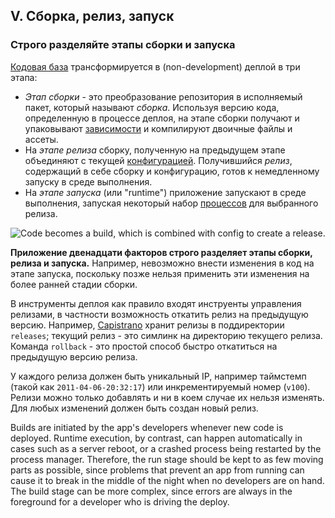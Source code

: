 ## V. Сборка, релиз, запуск
### Строго разделяйте этапы сборки и запуска

[Кодовая база](/codebase) трансформируется в (non-development) деплой в три этапа:

* *Этап сборки* - это преобразование репозитория в исполняемый пакет, который называют *сборка*.
Используя версию кода, определенную в процессе деплоя, на этапе сборки получают и упаковывают
[зависимости](/dependencies) и компилируют двоичные файлы и ассеты.
* На *этапе релиза* сборку, полученную на предыдущем этапе объединяют с текущей [конфигурацией](/config).
Получившийся *релиз*, содержащий в себе сборку и конфигурацию, готов к немедленному запуску в
среде выполнения.
* На *этапе запуска* (или "runtime") приложение запускают в среде выполнения, запуская некоторый
набор [процессов](/processes) для выбранного релиза.

![Code becomes a build, which is combined with config to create a release.](/images/release.png)

**Приложение двенадцати факторов строго разделяет этапы сборки, релиза и запуска.** Например, невозможно внести
изменения в код на этапе запуска, поскольку позже нельзя применить эти изменения на более ранней стадии сборки.

В инструменты деплоя как правило входят инструенты управления релизами, в частности возможность откатить
релиз на предыдущую версию. Например, [Capistrano](https://github.com/capistrano/capistrano/wiki)
хранит релизы в поддиректории `releases`; текущий релиз - это симлинк на директорию текущего релиза.
Команда `rollback` - это простой способ быстро откатиться на предыдущую версию релиза.

У каждого релиза должен быть уникальный IP, например таймстемп (такой как `2011-04-06-20:32:17`) или
инкрементируемый номер (`v100`). Релизи можно только добавлять и ни в коем случае их нельзя изменять.
Для любых изменений должен быть создан новый релиз.

Builds are initiated by the app's developers whenever new code is deployed.  Runtime execution, by contrast, can happen automatically in cases such as a server reboot, or a crashed process being restarted by the process manager.  Therefore, the run stage should be kept to as few moving parts as possible, since problems that prevent an app from running can cause it to break in the middle of the night when no developers are on hand.  The build stage can be more complex, since errors are always in the foreground for a developer who is driving the deploy.
